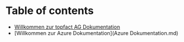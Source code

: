 # Table of contents

* [Willkommen zur topfact AG Dokumentation](README.md)
* [Willkommen zur Azure Dokumentation](Azure Dokumentation.md)
